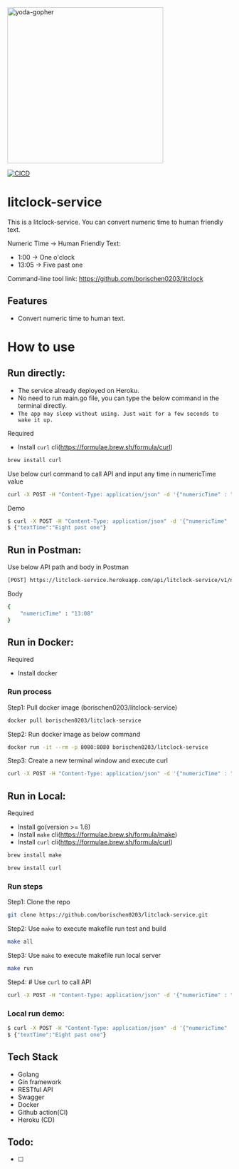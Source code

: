 <img src="https://raw.githubusercontent.com/scraly/gophers/main/yoda-gopher.png" alt="yoda-gopher" width=350>

[![CICD](https://github.com/borischen0203/litclock-service/actions/workflows/CICD.yml/badge.svg)](https://github.com/borischen0203/litclock-service/actions/workflows/CICD.yml)


# litclock-service
This is a litclock-service. You can convert numeric time to human friendly text.

Numeric Time -> Human Friendly Text:
- 1:00 -> One o'clock
- 13:05 -> Five past one

Command-line tool link:
https://github.com/borischen0203/litclock

## Features
- Convert numeric time to human text.

# How to use

## Run directly:
- The service already deployed on Heroku.
- No need to run main.go file, you can type the below command in the terminal directly.
- `The app may sleep without using. Just wait for a few seconds to wake it up.`

Required
- Install `curl` cli(https://formulae.brew.sh/formula/curl)
```bash
brew install curl
```

Use below curl command to call API and input any time in numericTime value
```bash
curl -X POST -H "Content-Type: application/json" -d '{"numericTime" : "13:08"}' "https://litclock-service.herokuapp.com/api/litclock-service/v1/numeric-time"
```

Demo
```bash
$ curl -X POST -H "Content-Type: application/json" -d '{"numericTime" : "13:08"}' "https://litclock-service.herokuapp.com/api/litclock-service/v1/numeric-time"
$ {"textTime":"Eight past one"}
```

## Run in Postman:
Use below API path and body in Postman
```bash
[POST] https://litclock-service.herokuapp.com/api/litclock-service/v1/numeric-time
```
Body
```bash
{
    "numericTime" : "13:08"
}
```

## Run in Docker:
Required
- Install docker

### Run process
Step1: Pull docker image (borischen0203/litclock-service)
```bash
docker pull borischen0203/litclock-service
```
Step2: Run docker image as below command
```bash
docker run -it --rm -p 8080:8080 borischen0203/litclock-service
```
Step3: Create a new terminal window and execute curl
```bash
curl -X POST -H "Content-Type: application/json" -d '{"numericTime" : "13:08"}' "http://localhost:8080/api/litclock-service/v1/numeric-time"
```

## Run in Local:

Required
- Install go(version >= 1.6)
- Install `make` cli(https://formulae.brew.sh/formula/make)
- Install `curl` cli(https://formulae.brew.sh/formula/curl)
```bash
brew install make
```
```bash
brew install curl
```

### Run steps
Step1: Clone the repo
```bash
git clone https://github.com/borischen0203/litclock-service.git
```
Step2: Use `make` to execute makefile run test and build
```bash
make all
```
Step3: Use `make` to execute makefile run local server
```bash
make run
```
Step4: # Use `curl` to call API
```bash
curl -X POST -H "Content-Type: application/json" -d '{"numericTime" : "13:08"}' "http://localhost:8080/api/litclock-service/v1/numeric-time"
```

### Local run demo:
```bash
$ curl -X POST -H "Content-Type: application/json" -d '{"numericTime" : "13:08"}' "http://localhost:8080/api/litclock-service/v1/numeric-time"
$ {"textTime":"Eight past one"}
```

## Tech Stack
- Golang
- Gin framework
- RESTful API
- Swagger
- Docker
- Github action(CI)
- Heroku (CD)

## Todo:
- [ ]
